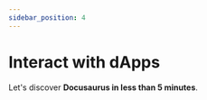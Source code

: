 ```yaml
---
sidebar_position: 4
---
```


# Interact with dApps

Let's discover **Docusaurus in less than 5 minutes**.